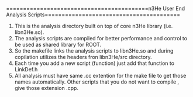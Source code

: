 
==========================================n3He User End Analysis Scripts========================================
1. This is the analysis directory built on top of core n3He library (i.e. libn3He.so).
2. The analysis scripts are compiled for better performance and control to be used as shared library for ROOT.
3. So the makefile links the analysis scripts to libn3He.so and during copilation utilizes the headers fron libn3He/src directory.
4. Each time you add a new script (function) just add that function to LinkDef.h
5. All analysis must have same .cc extention for the make file to get those names automatically. Other scripts that you do not want
to compile , give those extension .cpp.